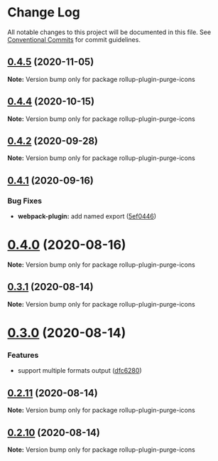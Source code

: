 # Change Log

All notable changes to this project will be documented in this file.
See [Conventional Commits](https://conventionalcommits.org) for commit guidelines.

## [0.4.5](https://github.com/antfu/purge-icons/compare/v0.4.4...v0.4.5) (2020-11-05)

**Note:** Version bump only for package rollup-plugin-purge-icons





## [0.4.4](https://github.com/antfu/purge-icons/compare/v0.4.3...v0.4.4) (2020-10-15)

**Note:** Version bump only for package rollup-plugin-purge-icons





## [0.4.2](https://github.com/antfu/purge-icons/compare/v0.4.1...v0.4.2) (2020-09-28)

**Note:** Version bump only for package rollup-plugin-purge-icons





## [0.4.1](https://github.com/antfu/purge-icons/compare/v0.4.0...v0.4.1) (2020-09-16)


### Bug Fixes

* **webpack-plugin:** add named export ([5ef0446](https://github.com/antfu/purge-icons/commit/5ef044644f82456c41679388e117e00f70dffcc4))





# [0.4.0](https://github.com/antfu/purge-icons/compare/v0.3.1...v0.4.0) (2020-08-16)

**Note:** Version bump only for package rollup-plugin-purge-icons





## [0.3.1](https://github.com/antfu/purge-icons/compare/v0.3.0...v0.3.1) (2020-08-14)

**Note:** Version bump only for package rollup-plugin-purge-icons





# [0.3.0](https://github.com/antfu/purge-icons/compare/v0.2.11...v0.3.0) (2020-08-14)


### Features

* support multiple formats output ([dfc6280](https://github.com/antfu/purge-icons/commit/dfc6280c8bb9b18058b3505551b310eecafff7aa))





## [0.2.11](https://github.com/antfu/purge-icons/compare/v0.2.10...v0.2.11) (2020-08-14)

**Note:** Version bump only for package rollup-plugin-purge-icons





## [0.2.10](https://github.com/antfu/purge-icons/compare/v0.1.0...v0.2.10) (2020-08-14)

**Note:** Version bump only for package rollup-plugin-purge-icons
